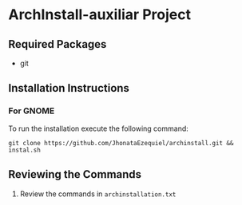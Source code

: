 # ArchInstall-auxiliar Project

## Required Packages
- git

## Installation Instructions

### For GNOME
To run the installation execute the following command:
```
git clone https://github.com/JhonataEzequiel/archinstall.git && instal.sh
```

## Reviewing the Commands
1. Review the commands in `archinstallation.txt`
